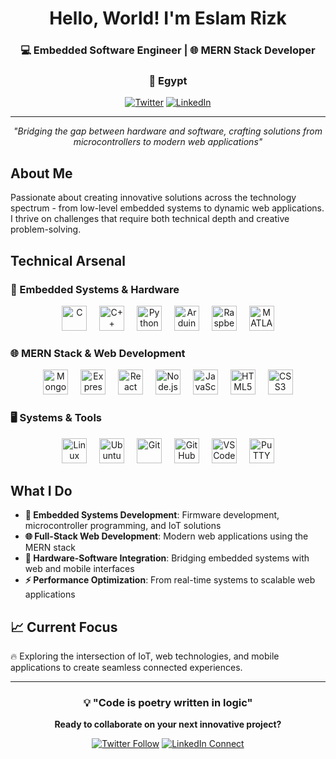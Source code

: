 <h1 align="center">Hello, World! I'm Eslam Rizk</h1>
<div align="center">

### 💻 Embedded Software Engineer | 🌐 MERN Stack Developer
### 📍 Egypt

[![Twitter](https://img.shields.io/badge/Twitter-1DA1F2?style=for-the-badge&logo=twitter&logoColor=white)](https://twitter.com/eslammrizk2)
[![LinkedIn](https://img.shields.io/badge/LinkedIn-0077B5?style=for-the-badge&logo=linkedin&logoColor=white)](https://www.linkedin.com/in/eslam-rizk-6a029a145/)

---

*"Bridging the gap between hardware and software, crafting solutions from microcontrollers to modern web applications"*

</div>


## About Me

Passionate about creating innovative solutions across the technology spectrum - from low-level embedded systems to dynamic web applications. I thrive on challenges that require both technical depth and creative problem-solving.


## Technical Arsenal

  ### 🔧 Embedded Systems & Hardware
<div align="center">
  <img src="https://cdn.jsdelivr.net/gh/devicons/devicon/icons/c/c-original.svg" height="40" alt="C" title="C"/>
  <img width="12" />
  <img src="https://cdn.jsdelivr.net/gh/devicons/devicon/icons/cplusplus/cplusplus-original.svg" height="40" alt="C++" title="C++"/>
  <img width="12" />
  <img src="https://cdn.jsdelivr.net/gh/devicons/devicon/icons/python/python-original.svg" height="40" alt="Python" title="Python"/>
  <img width="12" />
  <img src="https://cdn.jsdelivr.net/gh/devicons/devicon/icons/arduino/arduino-original.svg" height="40" alt="Arduino" title="Arduino"/>
  <img width="12" />
  <img src="https://cdn.jsdelivr.net/gh/devicons/devicon/icons/raspberrypi/raspberrypi-original.svg" height="40" alt="Raspberry Pi" title="Raspberry Pi"/>
  <img width="12" />
  <img src="https://cdn.jsdelivr.net/gh/devicons/devicon/icons/matlab/matlab-original.svg" height="40" alt="MATLAB" title="MATLAB"/>
</div>

### 🌐 MERN Stack & Web Development
<div align="center">
  <img src="https://cdn.jsdelivr.net/gh/devicons/devicon/icons/mongodb/mongodb-original.svg" height="40" alt="MongoDB" title="MongoDB"/>
  <img width="12" />
  <img src="https://cdn.jsdelivr.net/gh/devicons/devicon/icons/express/express-original.svg" height="40" alt="Express.js" title="Express.js"/>
  <img width="12" />
  <img src="https://cdn.jsdelivr.net/gh/devicons/devicon/icons/react/react-original.svg" height="40" alt="React" title="React"/>
  <img width="12" />
  <img src="https://cdn.jsdelivr.net/gh/devicons/devicon/icons/nodejs/nodejs-original.svg" height="40" alt="Node.js" title="Node.js"/>
  <img width="12" />
  <img src="https://cdn.jsdelivr.net/gh/devicons/devicon/icons/javascript/javascript-original.svg" height="40" alt="JavaScript" title="JavaScript"/>
  <img width="12" />
  <img src="https://cdn.jsdelivr.net/gh/devicons/devicon/icons/html5/html5-original.svg" height="40" alt="HTML5" title="HTML5"/>
  <img width="12" />
  <img src="https://cdn.jsdelivr.net/gh/devicons/devicon/icons/css3/css3-original.svg" height="40" alt="CSS3" title="CSS3"/>
</div>

### 🖥️ Systems & Tools
<div align="center">
  <img src="https://cdn.jsdelivr.net/gh/devicons/devicon/icons/linux/linux-original.svg" height="40" alt="Linux" title="Linux"/>
  <img width="12" />
  <img src="https://cdn.jsdelivr.net/gh/devicons/devicon/icons/ubuntu/ubuntu-plain.svg" height="40" alt="Ubuntu" title="Ubuntu"/>
  <img width="12" />
  <img src="https://cdn.jsdelivr.net/gh/devicons/devicon/icons/git/git-original.svg" height="40" alt="Git" title="Git"/>
  <img width="12" />
  <img src="https://cdn.jsdelivr.net/gh/devicons/devicon/icons/github/github-original.svg" height="40" alt="GitHub" title="GitHub"/>
  <img width="12" />
  <img src="https://cdn.jsdelivr.net/gh/devicons/devicon/icons/vscode/vscode-original.svg" height="40" alt="VS Code" title="VS Code"/>
  <img width="12" />
  <img src="https://cdn.jsdelivr.net/gh/devicons/devicon/icons/putty/putty-original.svg" height="40" alt="PuTTY" title="PuTTY"/>
</div>

## What I Do

- **🔌 Embedded Systems Development**: Firmware development, microcontroller programming, and IoT solutions
- **🌐 Full-Stack Web Development**: Modern web applications using the MERN stack
- **🤖 Hardware-Software Integration**: Bridging embedded systems with web and mobile interfaces
- **⚡ Performance Optimization**: From real-time systems to scalable web applications

## 📈 Current Focus

🔥 Exploring the intersection of IoT, web technologies, and mobile applications to create seamless connected experiences.

---

<div align="center">

### 💡 "Code is poetry written in logic"

**Ready to collaborate on your next innovative project?**

[![Twitter Follow](https://img.shields.io/twitter/follow/eslammrizk2?style=social)](https://twitter.com/eslammrizk2)
[![LinkedIn Connect](https://img.shields.io/badge/LinkedIn-Connect-blue)](https://www.linkedin.com/in/eslam-rizk-6a029a145/)

</div>
